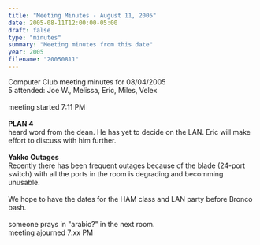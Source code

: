 ```yaml
---
title: "Meeting Minutes - August 11, 2005"
date: 2005-08-11T12:00:00-05:00
draft: false
type: "minutes"
summary: "Meeting minutes from this date"
year: 2005
filename: "20050811"
---
```


Computer Club meeting minutes for 08/04/2005<br>
   5 attended: Joe W., Melissa, Eric, Miles, Velex<br>
   <br>
   meeting started 7:11 PM<br>
   <br>
  <b>PLAN 4</b><br> 
  heard word from the dean.  He has yet to decide on the LAN.  Eric will make effort to discuss with him further.<br>
  <br>
  <b>Yakko Outages</b><br>
  Recently there has been frequent outages because of the blade (24-port switch) with all the ports in the room is degrading and becomming unusable.<br>
  <br>
  We hope to have the dates for the HAM class and LAN party before Bronco bash.<br>
  <br>
  someone prays in "arabic?" in the next room.<br>
  meeting ajourned 7:xx PM<br>
  <br>
